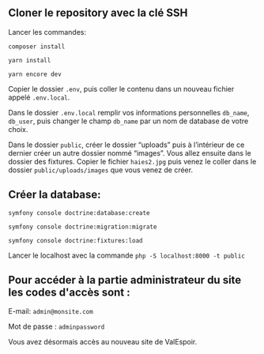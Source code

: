 

## Cloner le repository avec la clé SSH

Lancer les commandes: 

`composer install`

`yarn install`

`yarn encore dev`

Copier le dossier `.env`, puis coller le contenu dans un nouveau fichier appelé `.env.local`.

Dans le dossier `.env.local` remplir vos informations personnelles `db_name`, `db_user`, puis changer le champ `db_name` par un nom de database de votre choix.

Dans le dossier `public`, créer le dossier “uploads” puis à l’intérieur de ce dernier créer un autre dossier nommé “images”. Vous allez ensuite dans le dossier des fixtures. Copier le fichier `haies2.jpg` puis venez le coller dans le dossier `public/uploads/images` que vous venez de créer.


## Créer la database:

`symfony console doctrine:database:create`

`symfony console doctrine:migration:migrate`

`symfony console doctrine:fixtures:load`


Lancer le localhost avec la commande `php -S localhost:8000 -t public`


## Pour accéder à la partie administrateur du site les codes d'accès sont :

E-mail: `admin@monsite.com` 

Mot de passe : `adminpassword`


Vous avez désormais accès au nouveau site de ValEspoir.
